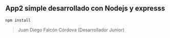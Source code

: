 ## App2 simple desarrollado con Nodejs y expresss

```
npm install
```

> Juan Diego Falcón Córdova (Desarrollador Junior) 